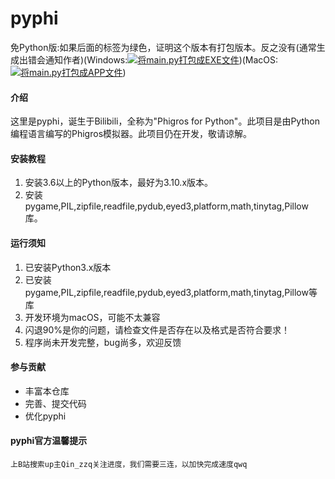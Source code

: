 # pyphi

免Python版:如果后面的标签为绿色，证明这个版本有打包版本。反之没有(通常生成出错会通知作者)(Windows:[![将main.py打包成EXE文件](https://github.com/Pro-Qin/pyphi/actions/workflows/Build-WindowsNT-EXE.yml/badge.svg?event=push)](https://github.com/Pro-Qin/pyphi/actions/workflows/Build-WindowsNT-EXE.yml))(MacOS:[![将main.py打包成APP文件](https://github.com/Pro-Qin/pyphi/actions/workflows/Build-MacOS-App.yml/badge.svg?event=push)](https://github.com/Pro-Qin/pyphi/actions/workflows/Build-MacOS-App.yml))

#### 介绍
这里是pyphi，诞生于Bilibili，全称为"Phigros for Python"。此项目是由Python编程语言编写的Phigros模拟器。此项目仍在开发，敬请谅解。    

#### 安装教程

1.  安装3.6以上的Python版本，最好为3.10.x版本。
2.  安装pygame,PIL,zipfile,readfile,pydub,eyed3,platform,math,tinytag,Pillow库。


#### 运行须知

1.  已安装Python3.x版本
2.  已安装pygame,PIL,zipfile,readfile,pydub,eyed3,platform,math,tinytag,Pillow等库
3.  开发环境为macOS，可能不太兼容
4.  闪退90%是你的问题，请检查文件是否存在以及格式是否符合要求！
5.  程序尚未开发完整，bug尚多，欢迎反馈

#### 参与贡献

-  丰富本仓库   
-  完善、提交代码   
-  优化pyphi   


#### pyphi官方温馨提示

    上B站搜索up主Qin_zzq关注进度，我们需要三连，以加快完成速度qwq
